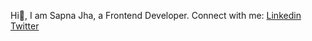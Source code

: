 Hi👋, I am Sapna Jha, a Frontend Developer.
Connect with me:
[Linkedin](https://www.linkedin.com/in/sapna-jha-55287a233/) 
[Twitter][def]

[def]: https://twitter.com/SapnaJ19
